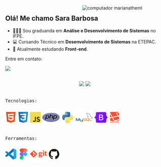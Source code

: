 <img src="https://raw.githubusercontent.com/MicaelliMedeiros/micaellimedeiros/master/image/computer-illustration.png" width="260px" align="right" alt="computador marianatheml">

## Olá! Me chamo Sara Barbosa

- 👩🏽‍💻 Sou graduanda em <strong>Análise e Desenvolvimento de Sistemas</strong> no IFPE.<br>
- 💻 Cursando Técnico em <strong>Desenvolvimento de Sistemas</strong> na ETEPAC.
- 💎 Atualmente estudando <strong>Front-end</strong>.</p>

Entre em contato:</p>

<div> 
  <a href="https://www.linkedin.com/in/saravbarbosa" target="_blank"><img src="https://img.shields.io/badge/-Linkedin-15141B?style=for-the-badge&logo=linkedin&logoColor=8B67DB" target="_blank"></a> 
  </div>
   
  
##
<div align="center">
<img height="180em" src="https://github-readme-stats.vercel.app/api?username=saravbarbosa&show_icons=true&theme=aura&hide_border=true&include_all_commits=true&count_private=true"/> 
<img height="180em" src="https://github-readme-stats.vercel.app/api/top-langs/?username=saravbarbosa&layout=compact&theme=aura&hide_border=true&langs_count=10"/> 
</div>
  </br>
  </br>
<kbd>Tecnologias:</kbd><br>
  <div style="display: inline_block"><br>
  <img align="center" alt="Sara-HTML" height="35" width="35" src="https://raw.githubusercontent.com/devicons/devicon/master/icons/html5/html5-original.svg">
  <img align="center" alt="Sara-CSS" height="35" width="35" src="https://raw.githubusercontent.com/devicons/devicon/master/icons/css3/css3-original.svg">
  <img align="center" alt="Sara-JavaScript" height="35" width="35" src="https://raw.githubusercontent.com/devicons/devicon/master/icons/javascript/javascript-original.svg">
  <img align="center" alt="Sara-PHP" height="55" width="55" src="https://raw.githubusercontent.com/devicons/devicon/master/icons/php/php-original.svg">
  <img align="center" alt="Sara-Python" height="43" width="43" src="https://raw.githubusercontent.com/devicons/devicon/master/icons/python/python-original.svg">
  <img align="center" alt="Sara-MySQL" height="55" width="55" src="https://raw.githubusercontent.com/devicons/devicon/master/icons/mysql/mysql-original-wordmark.svg">
  <img align="center" alt="Sara-Bootstrap" height="43" width="43" src="https://raw.githubusercontent.com/devicons/devicon/master/icons/bootstrap/bootstrap-original.svg">
   <img align="center" alt="Sara-Laravel" height="35" width="35" src="https://raw.githubusercontent.com/devicons/devicon/master/icons/laravel/laravel-plain-wordmark.svg">
</div>
</div>

  
##


  <kbd>Ferramentas:</kbd><br>
    <div style="display: inline_block">
     <img align="center" alt="Sara-Vscode" height="35" width="35" src="https://raw.githubusercontent.com/devicons/devicon/1119b9f84c0290e0f0b38982099a2bd027a48bf1/icons/vscode/vscode-original.svg">
     <img align="center" alt="Sara-Figma" height="35" width="35" src="https://raw.githubusercontent.com/devicons/devicon/2ae2a900d2f041da66e950e4d48052658d850630/icons/figma/figma-original.svg">
     <img align="center" alt="Sara-Git" height="55" width="55" src="https://raw.githubusercontent.com/devicons/devicon/2ae2a900d2f041da66e950e4d48052658d850630/icons/git/git-plain-wordmark.svg">
     <img align="center" alt="Sara-GitHub" height="35" width="35" src="https://raw.githubusercontent.com/devicons/devicon/2ae2a900d2f041da66e950e4d48052658d850630/icons/github/github-original.svg">
</div>
</div>
